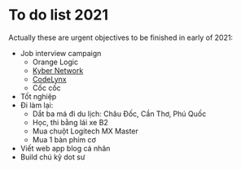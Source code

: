 # To do list 2021

Actually these are urgent objectives to be finished in early of 2021:  

- Job interview campaign
    - Orange Logic
    - [Kyber Network](https://kyber.vn/post/627412537148948480/were-hiring-a-backend-developer-in-hcmc)
    - [CodeLynx](https://devsquad.io/job-list/5fc3b298b82b107f33e1de7d)
    - Cốc cốc
- Tốt nghiệp
- Đi làm lại:  
    - Dắt ba má đi du lịch: Châu Đốc, Cần Thơ, Phú Quốc
    - Học, thi bằng lái xe B2
    - Mua chuột Logitech MX Master
    - Mua 1 bàn phím cơ
- Viết web app blog cá nhân
- Build chú kỹ dot sư


